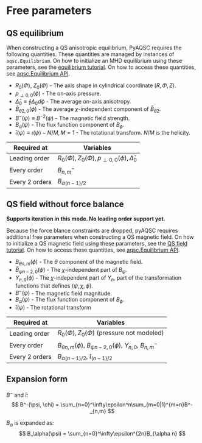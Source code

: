 # Free parameters

## QS equilibrium 
When constructing a QS anisotropic equilibrium, PyAQSC requires the following quantities. These quantities are managed by instances of `aqsc.Equilibrium`. On how to initialize an MHD equilibrium using these parameters, see the [equilibrium tutorial](init-and-iterate-eq.md). On how to access these quantities, see [aqsc.Equilibrium API](api-equilibrium.md).

- $R_0(\Phi)$, $Z_0(\Phi)$ - The axis shape in cylindrical coordinate $(R, \Phi, Z)$.
- $p_{\perp 0,0}(\phi)$ - The on-axis pressure.
- $\bar{\Delta}_0\equiv\oint\Delta_0d\phi$ - The average on-axis anisotropy.
- $\bar{B}_{\theta 2,0}(\phi)$ - The average $\chi$-independent component of $\bar{B}_{\theta 2}$.
- $B^-(\psi)\equiv B^{-2}(\psi)$ - The magnetic field strength.
- $B_{\alpha}(\psi)$ - The flux function component of $B_\phi$.
- $\bar{\iota}(\psi)\equiv\iota(\psi)-N/M, M=1$ - The rotational transform. $N/M$ is the helicity.


| Required at    | Variables                            
| -------------- | ------------------------------------ 
| Leading order  | $R_0(\Phi), Z_0(\Phi), p_{\perp 0,0}(\phi), \bar{\Delta}_0$ 
| Every order    | $B^-_{n,m}$ 
| Every 2 orders | $B_{\alpha(n-1)/2}$ 

## QS field without force balance 

**Supports iteration in this mode. No leading order support yet.**

Because the force blance constraints are dropped, pyAQSC requires additional free parameters when constructing a QS magnetic field. On how to initialize a QS magnetic field using these parameters, see the [QS field tutorial](init-and-iterate-mag.md). On how to access these quantities, see [aqsc.Equilibrium API](api-equilibrium.md).

- $B_{\theta n,m}(\phi)$ - The $\theta$ component of the magnetic field.
- $\bar{B}_{\psi n-2,0}(\phi)$ - The $\chi$-independent part of $B_\psi$. 
- $Y_{n,0}(\phi)$ - The $\chi$-independent part of $Y_n$, part of the transformation functions that defines $(\psi, \chi, \phi)$.
- $B^-(\psi)$ - The magnetic field magnitude.
- $B_{\alpha}(\psi)$ - The flux function component of $B_\phi$.  
- $\bar\iota(\psi)$ - The rotational transform

| Required at    | Variables                            
| -------------- | ------------------------------------ 
| Leading order  | $R_0(\Phi), Z_0(\Phi)$ (pressure not modeled) 
| Every order    | $B_{\theta n,m}(\phi)$, $B_{\psi n-2,0}(\phi)$, $Y_{n,0}$, $B^-_{n,m}$ 
| Every 2 orders | $B_{\alpha(n-1)/2}$, $\bar\iota_{(n-1)/2}$

## Expansion form

$B^-$ and $\bar{\iota}$:
$$
B^-(\psi, \chi) = \sum_{n=0}^\infty\epsilon^n\sum_{m=0|1}^{m=n}B^-_{n,m}
$$

$B_\alpha$ is expanded as:
$$
B_\alpha(\psi) = \sum_{n=0}^\infty\epsilon^{2n}B_{\alpha n}
$$





